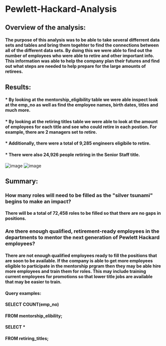 # Pewlett-Hackard-Analysis
## Overview of the analysis:
#### The purpose of this analysis was to be able to take several differrent data sets and tables and bring them togehter to find the connections between all of the different data sets. By doing this we were able to find out the number of employees who were able to retire and other important info. This information was able to help the company plan their futures and find out what steps are needed to help prepare for the large amounts of retirees.
## Results:
####   * By looking at the mentorship_eligibility table we were able inspect look at the emp_no as well as find the employee names, birth dates, titles and much more.
####   * By looking at the retiring titles table we were able to look at the amount of employees for each title and see who could retire in each postion. For example, there are 2 managers set to retire.
####   * Additionally, there were a total of 9,285 engineers eligibile to retire.
####   * There were also 24,926 people retiring in the Senior Staff title.
![image](https://user-images.githubusercontent.com/112527054/198445886-47d1276c-e823-49a2-8d91-6e83e6f980db.png)
![image](https://user-images.githubusercontent.com/112527054/198454023-6a605e34-7bda-4db8-a572-3d5e85d43330.png)

## Summary:
### How many roles will need to be filled as the "silver tsunami" begins to make an impact?
#### There will be a total of 72,458 roles to be filled so that there are no gaps in positions.
### Are there enough qualified, retirement-ready employees in the departments to mentor the next generation of Pewlett Hackard employees?
#### There are not enough qualified employees ready to fill the positions that are soon to be available. If the company is able to get more employees eligible to participate in the mentorship prgram then they may be able hire more employees and train them for roles. This may include training current employees for promotions so that lower title jobs are available that may be easier to train. 
#### Query examples:
#### SELECT COUNT(emp_no)
#### FROM mentorship_elibility;
#### SELECT *
#### FROM retiring_titles;
